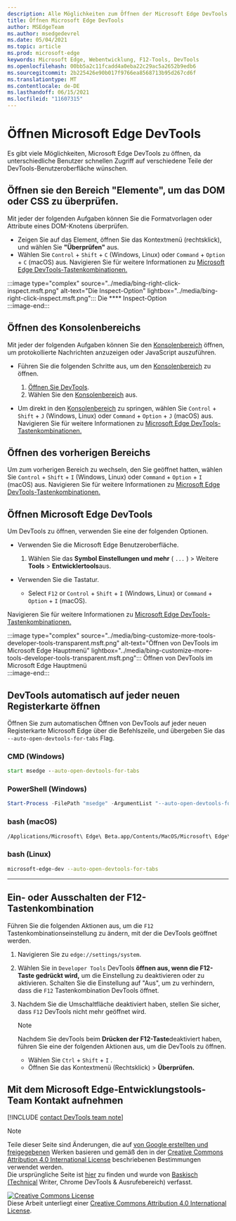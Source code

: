 ```yaml
---
description: Alle Möglichkeiten zum Öffnen der Microsoft Edge DevTools.
title: Öffnen Microsoft Edge DevTools
author: MSEdgeTeam
ms.author: msedgedevrel
ms.date: 05/04/2021
ms.topic: article
ms.prod: microsoft-edge
keywords: Microsoft Edge, Webentwicklung, F12-Tools, DevTools
ms.openlocfilehash: 00bb5a2c11fcadd4a0eba22c29ac5a2652b9edb6
ms.sourcegitcommit: 2b225426e90b017f9766ea8568713b95d267cd6f
ms.translationtype: MT
ms.contentlocale: de-DE
ms.lasthandoff: 06/15/2021
ms.locfileid: "11607315"
---
```

<!-- Copyright Kayce Basques 

   Licensed under the Apache License, Version 2.0 (the "License");
   you may not use this file except in compliance with the License.
   You may obtain a copy of the License at

       https://www.apache.org/licenses/LICENSE-2.0

   Unless required by applicable law or agreed to in writing, software
   distributed under the License is distributed on an "AS IS" BASIS,
   WITHOUT WARRANTIES OR CONDITIONS OF ANY KIND, either express or implied.
   See the License for the specific language governing permissions and
   limitations under the License. -->
# <a name="open-microsoft-edge-devtools"></a>Öffnen Microsoft Edge DevTools  

Es gibt viele Möglichkeiten, Microsoft Edge DevTools zu öffnen, da unterschiedliche Benutzer schnellen Zugriff auf verschiedene Teile der DevTools-Benutzeroberfläche wünschen.  

## <a name="open-the-elements-panel-to-inspect-the-dom-or-css"></a>Öffnen sie den Bereich "Elemente", um das DOM oder CSS zu überprüfen.  

Mit jeder der folgenden Aufgaben können Sie die Formatvorlagen oder Attribute eines DOM-Knotens überprüfen.

*   Zeigen Sie auf das Element, öffnen Sie das Kontextmenü \(rechtsklick\), und wählen Sie **"Überprüfen"** aus.  
*   Wählen Sie `Control` + `Shift` + `C` \(Windows, Linux\) oder `Command` + `Option` + `C` \(macOS\) aus.  Navigieren Sie für weitere Informationen zu [Microsoft Edge DevTools-Tastenkombinationen.][DevtoolsShortcutsIndex]  

:::image type="complex" source="../media/bing-right-click-inspect.msft.png" alt-text="Die Inspect-Option" lightbox="../media/bing-right-click-inspect.msft.png":::
   Die **** Inspect-Option  
:::image-end:::  

<!--Navigate to [Get Started With Viewing And Changing CSS][GetStartedCSS].  -->  

## <a name="open-the-console-panel"></a>Öffnen des Konsolenbereichs  

Mit jeder der folgenden Aufgaben können Sie den [Konsolenbereich][DevtoolsConsoleIndex] öffnen, um protokollierte Nachrichten anzuzeigen oder JavaScript auszuführen.  

*   Führen Sie die folgenden Schritte aus, um den [Konsolenbereich][DevtoolsConsoleIndex] zu öffnen.  
    
    1.  [Öffnen Sie DevTools](#open-microsoft-edge-devtools).  
    1.  Wählen Sie den [Konsolenbereich][DevtoolsConsoleIndex] aus.  

*   Um direkt in den [Konsolenbereich][DevtoolsConsoleIndex] zu springen, wählen Sie `Control` + `Shift` + `J` \(Windows, Linux\) oder `Command` + `Option` + `J` \(macOS\) aus.  Navigieren Sie für weitere Informationen zu [Microsoft Edge DevTools-Tastenkombinationen.][DevtoolsShortcutsIndex]  

<!--Navigate to [Get Started With The Console][ConsoleGetStarted].  -->

## <a name="open-the-previous-panel"></a>Öffnen des vorherigen Bereichs  

Um zum vorherigen Bereich zu wechseln, den Sie geöffnet hatten, wählen Sie `Control` + `Shift` + `I` \(Windows, Linux\) oder `Command` + `Option` + `I` \(macOS\) aus.  Navigieren Sie für weitere Informationen zu [Microsoft Edge DevTools-Tastenkombinationen.][DevtoolsShortcutsIndex]  

## <a name="open-microsoft-edge-devtools"></a>Öffnen Microsoft Edge DevTools  

Um DevTools zu öffnen, verwenden Sie eine der folgenden Optionen.  

*   Verwenden Sie die Microsoft Edge Benutzeroberfläche.  
    
    1.  Wählen Sie das **Symbol Einstellungen und mehr** \( `...` \) > Weitere **Tools**  >   **Entwicklertools**aus.  
    
*   Verwenden Sie die Tastatur.  
    *   Select `F12` or `Control` + `Shift` + `I` \(Windows, Linux\) or `Command` + `Option` + `I` \(macOS\).  

Navigieren Sie für weitere Informationen zu [Microsoft Edge DevTools-Tastenkombinationen.][DevtoolsShortcutsIndex]  

:::image type="complex" source="../media/bing-customize-more-tools-developer-tools-transparent.msft.png" alt-text="Öffnen von DevTools im Microsoft Edge Hauptmenü" lightbox="../media/bing-customize-more-tools-developer-tools-transparent.msft.png":::
   Öffnen von DevTools im Microsoft Edge Hauptmenü  
:::image-end:::  

## <a name="auto-open-devtools-on-every-new-tab"></a>DevTools automatisch auf jeder neuen Registerkarte öffnen  

Öffnen Sie zum automatischen Öffnen von DevTools auf jeder neuen Registerkarte Microsoft Edge über die Befehlszeile, und übergeben Sie das `--auto-open-devtools-for-tabs` Flag.  

### [<a name="cmd-windows"></a>CMD (Windows)](#tab/cmd-Windows/)  

<a id="auto-open-devtools-command-line"></a>  

```cmd
start msedge --auto-open-devtools-for-tabs
```  

### [<a name="powershell-windows"></a>PowerShell (Windows)](#tab/powershell-Windows/)  

<a id="auto-open-devtools-command-line"></a>  

```powershell
Start-Process -FilePath "msedge" -ArgumentList "--auto-open-devtools-for-tabs"
```  

### [<a name="bash-macos"></a>bash (macOS)](#tab/bash-macos/)  

<a id="auto-open-devtools-command-line"></a>  

```bash
/Applications/Microsoft\ Edge\ Beta.app/Contents/MacOS/Microsoft\ Edge\ Beta --auto-open-devtools-for-tabs
```  

### [<a name="bash-linux"></a>bash (Linux)](#tab/bash-linux/)  

<a id="auto-open-devtools-command-line"></a>  

```bash
microsoft-edge-dev --auto-open-devtools-for-tabs
```  

* * *  

## <a name="toggle-the-f12-keyboard-shortcut-on-or-off"></a>Ein- oder Ausschalten der F12-Tastenkombination  

Führen Sie die folgenden Aktionen aus, um die `F12` Tastenkombinationseinstellung zu ändern, mit der die DevTools geöffnet werden.  

1.  Navigieren Sie zu `edge://settings/system`.  
1.  Wählen Sie in `Developer Tools` DevTools **öffnen aus, wenn die F12-Taste gedrückt wird,** um die Einstellung zu deaktivieren oder zu aktivieren.  Schalten Sie die Einstellung auf "Aus", um zu verhindern, dass die `F12` Tastenkombination DevTools öffnet.  
1.  Nachdem Sie die Umschaltfläche deaktiviert haben, stellen Sie sicher, dass `F12` DevTools nicht mehr geöffnet wird.  
    
    > [!NOTE]
    > Nachdem Sie devTools beim **Drücken der F12-Taste**deaktiviert haben, führen Sie eine der folgenden Aktionen aus, um die DevTools zu öffnen.  
    > 
    > *   Wählen Sie `Ctrl` + `Shift` + `I` .  
    > *   Öffnen Sie das Kontextmenü \(Rechtsklick\) > **Überprüfen.**  
    
## <a name="getting-in-touch-with-the-microsoft-edge-devtools-team"></a>Mit dem Microsoft Edge-Entwicklungstools-Team Kontakt aufnehmen  

[!INCLUDE [contact DevTools team note](../includes/contact-devtools-team-note.md)]  

<!-- links -->  

[DevtoolsConsoleIndex]: ../console/index.md "Übersicht über die Konsole | Microsoft Docs"  
[DevtoolsShortcutsIndex]: ../shortcuts/index.md "Microsoft Edge DevTools-Tastenkombinationen | Microsoft-Dokumente"  

<!--[ConsoleGetStarted]: /microsoft-edge/devtools-guide-chromium/console/get-started ""  -->  
<!--[GetStartedCSS]: /microsoft-edge/devtools-guide-chromium/css "CSS"  -->

> [!NOTE]
> Teile dieser Seite sind Änderungen, die auf [von Google erstellten und freigegebenen][GoogleSitePolicies] Werken basieren und gemäß den in der [Creative Commons Attribution 4.0 International License][CCA4IL] beschriebenen Bestimmungen verwendet werden.  
> Die ursprüngliche Seite ist [hier](https://developers.google.com/web/tools/chrome-devtools/open) zu finden und wurde von [Baskisch (Technical][KayceBasques] Writer, Chrome DevTools \& Ausrufebereich\) verfasst.  

[![Creative Commons License][CCby4Image]][CCA4IL]  
Diese Arbeit unterliegt einer [Creative Commons Attribution 4.0 International License][CCA4IL].  

[CCA4IL]: https://creativecommons.org/licenses/by/4.0  
[CCby4Image]: https://i.creativecommons.org/l/by/4.0/88x31.png  
[GoogleSitePolicies]: https://developers.google.com/terms/site-policies  
[KayceBasques]: https://developers.google.com/web/resources/contributors#kayce-basques  
